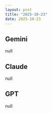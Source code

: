 ```yaml
---
layout: post
title: "2025-10-23"
date: 2025-10-23
---
```


## Gemini

null

## Claude

null

## GPT

null
